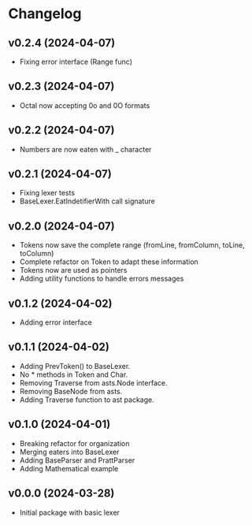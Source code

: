 # Changelog

<!-- NEWER -->

## v0.2.4 (2024-04-07)

- Fixing error interface (Range func)

## v0.2.3 (2024-04-07)

- Octal now accepting 0o and 0O formats

## v0.2.2 (2024-04-07)

- Numbers are now eaten with _ character

## v0.2.1 (2024-04-07)

- Fixing lexer tests
- BaseLexer.EatIndetifierWith call signature

## v0.2.0 (2024-04-07)

- Tokens now save the complete range (fromLine, fromColumn, toLine, toColumn)
- Complete refactor on Token to adapt these information
- Tokens now are used as pointers
- Adding utility functions to handle errors messages

## v0.1.2 (2024-04-02)

- Adding error interface

## v0.1.1 (2024-04-02)

- Adding PrevToken() to BaseLexer.
- No * methods in Token and Char.
- Removing Traverse from asts.Node interface.
- Removing BaseNode from asts.
- Adding Traverse function to ast package.

## v0.1.0 (2024-04-01)

- Breaking refactor for organization
- Merging eaters into BaseLexer
- Adding BaseParser and PrattParser
- Adding Mathematical example

## v0.0.0 (2024-03-28)

- Initial package with basic lexer
